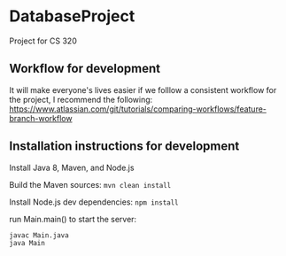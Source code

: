# DatabaseProject
Project for CS 320

## Workflow for development
It will make everyone's lives easier if we folllow a consistent workflow for the project, I recommend the following: https://www.atlassian.com/git/tutorials/comparing-workflows/feature-branch-workflow

## Installation instructions for development

Install Java 8, Maven, and Node.js

Build the Maven sources: `mvn clean install`

Install Node.js dev dependencies: `npm install`

run Main.main() to start the server:

```
javac Main.java
java Main
```
